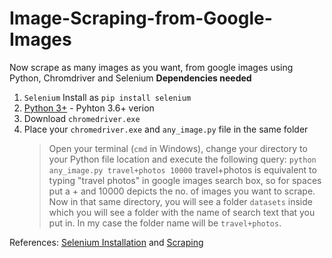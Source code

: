 # Image-Scraping-from-Google-Images
Now  scrape as many images as you want, from google images using Python, Chromdriver and Selenium
**Dependencies needed**
1) `Selenium`
Install as `pip install selenium`
2) [Python 3+](https://www.python.org/download/releases/3.0/?) - Pyhton 3.6+ verion
3) Download `chromedriver.exe`
4) Place your `chromedriver.exe` and `any_image.py` file in the same folder
   > Open your terminal (`cmd` in Windows), change your directory to your Python file location and execute the following query:
     `python any_image.py travel+photos 10000`
     travel+photos is equivalent to typing "travel photos" in google images search box, so for spaces put a + and 10000 depicts the no. of      images you want to scrape.
     Now in that same directory, you will see a folder `datasets` inside which you will see a folder with the name of search text that you      put in. In my case the folder name will be `travel+photos`.

References: <a href="https://github.com/harshitsidhwa/WhatsApp-bot-selenium">Selenium Installation</a> and <a href="https://github.com/atif93/google_image_downloader">Scraping</a>
